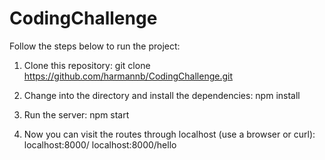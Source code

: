 # CodingChallenge
Follow the steps below to run the project:

1. Clone this repository:
git clone https://github.com/harmannb/CodingChallenge.git

2. Change into the directory and install the dependencies:
npm install

3. Run the server:
npm start

4. Now you can visit the routes through localhost (use a browser or curl):
localhost:8000/
localhost:8000/hello
